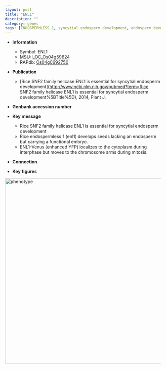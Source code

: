 ```yaml
---
layout: post
title: "ENL1"
description: ""
category: genes
tags: [ENDOSPERMLESS 1, syncytial endosperm development, endosperm development, endosperm, cytoplasm, mitosis]
---
```


* **Information**  
    + Symbol: ENL1  
    + MSU: [LOC_Os04g59624](http://rice.plantbiology.msu.edu/cgi-bin/ORF_infopage.cgi?orf=LOC_Os04g59624)  
    + RAPdb: [Os04g0692750](http://rapdb.dna.affrc.go.jp/viewer/gbrowse_details/irgsp1?name=Os04g0692750)  

* **Publication**  
    + [Rice SNF2 family helicase ENL1 is essential for syncytial endosperm development](http://www.ncbi.nlm.nih.gov/pubmed?term=Rice SNF2 family helicase ENL1 is essential for syncytial endosperm development%5BTitle%5D), 2014, Plant J.

* **Genbank accession number**  

* **Key message**  
    + Rice SNF2 family helicase ENL1 is essential for syncytial endosperm development
    + Rice endospermless 1 (enl1) develops seeds lacking an endosperm but carrying a functional embryo.
    + ENL1-Venus (enhanced YFP) localizes to the cytoplasm during interphase but moves to the chromosome arms during mitosis.

* **Connection**  

* **Key figures**  
<img src="http://ricencode.github.io/images/ENL1.pheno.png" alt="phenotype"  style="width: 600px;"/>




